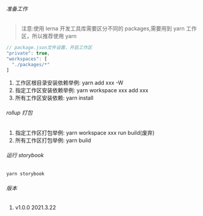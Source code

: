 ###### 准备工作

> 注意:使用 lerna 开发工具库需要区分不同的 packages,需要用到 yarn 工作区，所以推荐使用 yarn

```javascript
// package.json文件设置，开启工作区
"private": true,
"workspaces": [
  "./packages/*"
]
```

1. 工作区根目录安装依赖举例: yarn add xxx -W
2. 指定工作区安装依赖举例: yarn workspace xxx add xxx
3. 所有工作区安装依赖: yarn install

###### rollup 打包

1. 指定工作区打包举例: yarn workspace xxx run build(废弃)
2. 所有工作区打包举例: yarn build

###### 运行 storybook

```javascript
yarn storybook
```

###### 版本

1. v1.0.0 2021.3.22
